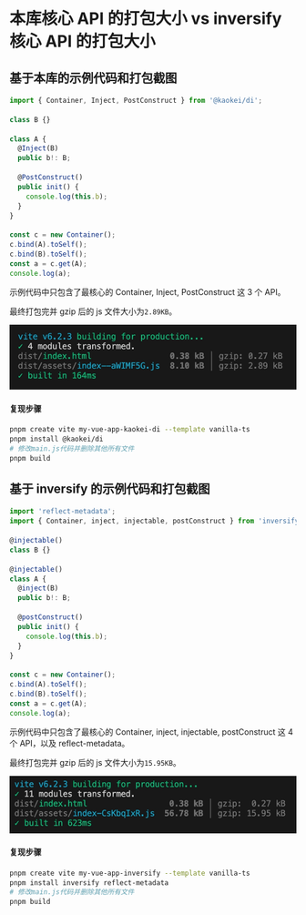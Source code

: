 # 本库核心 API 的打包大小 vs inversify 核心 API 的打包大小

## 基于本库的示例代码和打包截图

```ts
import { Container, Inject, PostConstruct } from '@kaokei/di';

class B {}

class A {
  @Inject(B)
  public b!: B;

  @PostConstruct()
  public init() {
    console.log(this.b);
  }
}

const c = new Container();
c.bind(A).toSelf();
c.bind(B).toSelf();
const a = c.get(A);
console.log(a);
```

示例代码中只包含了最核心的 Container, Inject, PostConstruct 这 3 个 API。

最终打包完并 gzip 后的 js 文件大小为`2.89KB`。

![本库打包截图](../images/20250331-112848.jpeg)

#### 复现步骤

```sh
pnpm create vite my-vue-app-kaokei-di --template vanilla-ts
pnpm install @kaokei/di
# 修改main.js代码并删除其他所有文件
pnpm build
```

## 基于 inversify 的示例代码和打包截图

```ts
import 'reflect-metadata';
import { Container, inject, injectable, postConstruct } from 'inversify';

@injectable()
class B {}

@injectable()
class A {
  @inject(B)
  public b!: B;

  @postConstruct()
  public init() {
    console.log(this.b);
  }
}

const c = new Container();
c.bind(A).toSelf();
c.bind(B).toSelf();
const a = c.get(A);
console.log(a);
```

示例代码中只包含了最核心的 Container, inject, injectable, postConstruct 这 4 个 API，以及 reflect-metadata。

最终打包完并 gzip 后的 js 文件大小为`15.95KB`。

![inversify打包截图](../images/20250331-113620.jpeg)

#### 复现步骤

```sh
pnpm create vite my-vue-app-inversify --template vanilla-ts
pnpm install inversify reflect-metadata
# 修改main.js代码并删除其他所有文件
pnpm build
```
